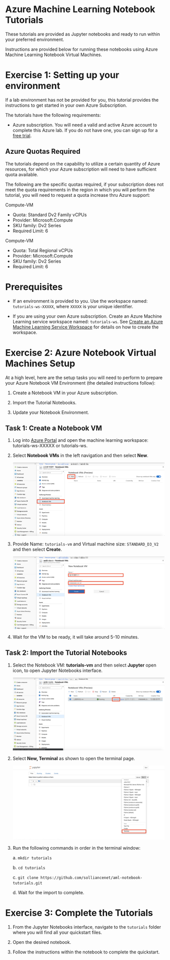 # Azure Machine Learning Notebook Tutorials

These tutorials are provided as Jupyter notebooks and ready to run within your preferred environment. 

Instructions are provided below for running these notebooks using Azure Machine Learning Notebook Virtual Machines.

# Exercise 1: Setting up your environment 

If a lab environment has not be provided for you, this tutorial provides the instructions to get started in your own Azure Subscription.

The tutorials have the following requirements:
- Azure subscription. You will need a valid and active Azure account to complete this Azure lab. If you do not have one, you can sign up for a [free trial](https://azure.microsoft.com/en-us/free/).

## Azure Quotas Required
The tutorials depend on the capability to utilize a certain quantity of Azure resources, for which your Azure subscription will need to have sufficient quota available. 

The following are the specific quotas required, if your subscription does not meet the quota requirements in the region in which you will perform the tutorial, you will need to request a quota increase thru Azure support:

Compute-VM
- Quota: Standard Dv2 Family vCPUs
- Provider: Microsoft.Compute
- SKU family: Dv2 Series
- Required Limit: 6

Compute-VM
- Quota: Total Regional vCPUs
- Provider: Microsoft.Compute
- SKU family: Dv2 Series
- Required Limit: 6

# Prerequisites

- If an environment is provided to you. Use the workspace named: `tutorials-ws-XXXXX`, where `XXXXX` is your unique identifier.

- If you are using your own Azure subscription. Create an Azure Machine Learning service workspace named: `tutorials-ws`. See [Create an Azure Machine Learning Service Workspace](https://docs.microsoft.com/en-us/azure/machine-learning/service/setup-create-workspace) for details on how to create the workspace.

# Exercise 2: Azure Notebook Virtual Machines Setup

At a high level, here are the setup tasks you will need to perform to prepare your Azure Notebook VM Environment (the detailed instructions follow):

1. Create a Notebook VM in your Azure subscription.

2. Import the Tutorial Notebooks.

3. Update your Notebook Environment. 

## Task 1: Create a Notebook VM

1. Log into [Azure Portal](https://portal.azure.com/) and open the machine learning workspace: tutorials-ws-XXXXX or tutorials-ws.

2. Select **Notebook VMs** in the left navigation and then select **New**.

   ![Select Create New Notebook VM in Azure Portal](images/01.png)

3. Provide Name: `tutorials-vm` and Virtual machine size: `STANDARD_D3_V2` and then select **Create**.

   ![Create New Notebook VM](images/02.png)
  
4. Wait for the VM to be ready, it will take around 5-10 minutes.


## Task 2: Import the Tutorial Notebooks

1. Select the Notebook VM: **tutorials-vm** and then select **Jupyter** open icon, to open Jupyter Notebooks interface.

   ![Open Jupyter Notebooks Interface](images/03.png)

2. Select **New, Terminal** as shown to open the terminal page.

   ![Open Terminal Page](images/04.png)
  
3. Run the following commands in order in the terminal window:

   a. `mkdir tutorials`
   
   b. `cd tutorials`
   
   c. `git clone https://github.com/solliancenet/aml-notebook-tutorials.git`
   
   d. Wait for the import to complete.


# Exercise 3: Complete the Tutorials

1. From the Jupyter Notebooks interface, navigate to the `tutorials` folder where you will find all your quickstart files.

2. Open the desired notebook.

3. Follow the instructions within the notebook to complete the quickstart.